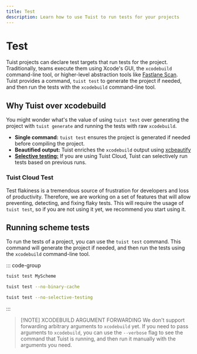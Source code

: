 ```yaml
---
title: Test
description: Learn how to use Tuist to run tests for your projects
---
```


# Test

Tuist projects can declare test targets that run tests for the project. Traditionally, teams execute them using Xcode's GUI, the `xcodebuild` command-line tool, or higher-level abstraction tools like [Fastlane Scan](https://docs.fastlane.tools/actions/scan/). Tuist provides a command, `tuist test` to generate the project if needed, and then run the tests with the `xcodebuild` command-line tool.

## Why Tuist over xcodebuild

You might wonder what's the value of using `tuist test` over generating the project with `tuist generate` and running the tests with raw `xcodebuild`. 

- **Single command:** `tuist test` ensures the project is generated if needed before compiling the project.
- **Beautified output:** Tuist enriches the `xcodebuild` output using [xcbeautify](https://github.com/cpisciotta/xcbeautify)
- [**Selective testing:**](/cloud/selective-testing) If you are using Tuist Cloud, Tuist can selectively run tests based on previous runs.

### Tuist Cloud Test <Badge type="warning" text="coming" />

Test flakiness is a tremendous source of frustration for developers and loss of productivity. Therefore, we are working on a set of features that will allow preventing, detecting, and fixing flaky tests. This will require the usage of `tuist test`, so if you are not using it yet, we recommend you start using it.

## Running scheme tests

To run the tests of a project, you can use the `tuist test` command. This command will generate the project if needed, and then run the tests using the `xcodebuild` command-line tool.

::: code-group
```bash [Running scheme tests]
tuist test MyScheme
```
```bash [Running all tests without binary cache]
tuist test --no-binary-cache
```

```bash [Running all tests without selective testing]
tuist test --no-selective-testing
```
:::

> [!NOTE] XCODEBUILD ARGUMENT FORWARDING
> We don't support forwarding arbitrary arguments to `xcodebuild` yet. If you need to pass arguments to `xcodebuild`, you can use the `--verbose` flag to see the command that Tuist is running, and then run it manually with the arguments you need.

